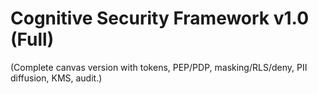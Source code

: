# Cognitive Security Framework v1.0 (Full)

(Complete canvas version with tokens, PEP/PDP, masking/RLS/deny, PII diffusion, KMS, audit.)
